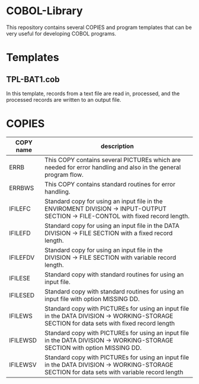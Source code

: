 # COBOL-Library
 This repository contains several COPIES and program templates that can be very useful for developing COBOL programs.

# Templates

## TPL-BAT1.cob
In this template, records from a text file are read in, processed, and the processed records are written to an output file.


# COPIES
| COPY name | description  |
|-----------|--------------|
| ERRB      | This COPY contains several PICTUREs which are needed for error handling and also in the general program flow. |
| ERRBWS    | This COPY contains standard routines for error handling. |
| IFILEFC   | Standard copy for using an input file in the ENVIROMENT DIVISION -> INPUT-OUTPUT SECTION -> FILE-CONTOL with fixed record length. |
| IFILEFD   | Standard copy for using an input file in the DATA DIVISION -> FILE SECTION with a fixed record length.|
| IFILEFDV  | Standard copy for using an input file in the DIVISION -> FILE SECTION with variable record length. |
| IFILESE   | Standard copy with standard routines for using an input file. |
| IFILESED  | Standard copy with standard routines for using an input file with option MISSING DD. |
| IFILEWS   | Standard copy with PICTUREs for using an input file in the DATA DIVISION -> WORKING-STORAGE SECTION for data sets with fixed record length |
| IFILEWSD  | Standard copy with PICTUREs for using an input file in the DATA DIVISION -> WORKING-STORAGE SECTION with option MISSING DD. |
| IFILEWSV  | Standard copy with PICTUREs for using an input file in the DATA DIVISION -> WORKING-STORAGE SECTION for data sets with variable record length |
